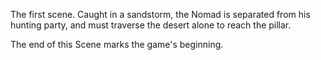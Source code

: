 The first scene. Caught in a sandstorm, the Nomad is separated from his hunting party, and must traverse the desert alone to reach the pillar.

The end of this Scene marks the game's beginning.